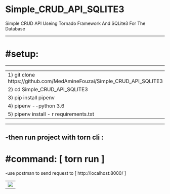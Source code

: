 # Simple_CRUD_API_SQLITE3

<p>Simple CRUD API  Useing Tornado  Framework And SQLite3  For The Database</p>
<hr>
<h1>#setup:</h1>
<hr>
<table>
<tr>
<td> 1)  git clone https://github.com/MedAmineFouzai/Simple_CRUD_API_SQLITE3 </td>
</tr>
<tr>
<td> 2) cd Simple_CRUD_API_SQLITE3</td>
</tr>
<tr>
<td> 3) pip install pipenv</td>
</tr>
</tr>
<td> 4) pipenv --python 3.6</td>
</tr>
<tr>
<td> 5) pipenv install - r requirements.txt</td>
</tr>
</table>
<hr>
<h2>-then run project with torn cli :</h2>
<h1>#command: [ torn run ] </h1>
<p1>-use postman to send request to [ http://localhost:8000/ ]</p1>
<table>
  <tr>
    <td>
<img src="https://github.com/MedAmineFouzai/Simple_CRUD_API_SQLITE3/blob/master/Captures/Capture.PNG">
</td>
<tr>
<table>
